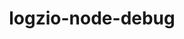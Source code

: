 ---
community-project: true
title: logzio-node-debug
project-url: https://github.com/amio-io/logzio-node-debug
logo:
  logofile: nodejs.svg
  orientation: vertical
shipping-summary:
  data-source: Node code
---